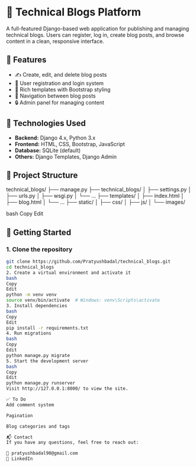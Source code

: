 # 📝 Technical Blogs Platform

A full-featured Django-based web application for publishing and managing technical blogs. Users can register, log in, create blog posts, and browse content in a clean, responsive interface.

## 🌟 Features

- ✍️ Create, edit, and delete blog posts
- 👤 User registration and login system
- 📄 Rich templates with Bootstrap styling
- 🧭 Navigation between blog posts
- 🔒 Admin panel for managing content

## 🔧 Technologies Used

- **Backend:** Django 4.x, Python 3.x
- **Frontend:** HTML, CSS, Bootstrap, JavaScript
- **Database:** SQLite (default)
- **Others:** Django Templates, Django Admin

## 📁 Project Structure

technical_blogs/
├── manage.py
├── technical_blogs/
│ ├── settings.py
│ ├── urls.py
│ ├── wsgi.py
│ └── ...
├── templates/
│ ├── index.html
│ ├── blog.html
│ └── ...
├── static/
│ ├── css/
│ ├── js/
│ └── images/

bash
Copy
Edit

## 🚀 Getting Started

### 1. Clone the repository
```bash
git clone https://github.com/Pratyushbadal/technical_blogs.git
cd technical_blogs
2. Create a virtual environment and activate it
bash
Copy
Edit
python -m venv venv
source venv/bin/activate  # Windows: venv\Scripts\activate
3. Install dependencies
bash
Copy
Edit
pip install -r requirements.txt
4. Run migrations
bash
Copy
Edit
python manage.py migrate
5. Start the development server
bash
Copy
Edit
python manage.py runserver
Visit http://127.0.0.1:8000/ to view the site.

✅ To Do
Add comment system

Pagination

Blog categories and tags

📬 Contact
If you have any questions, feel free to reach out:

📧 pratyushbadal90@gmail.com
🔗 LinkedIn

